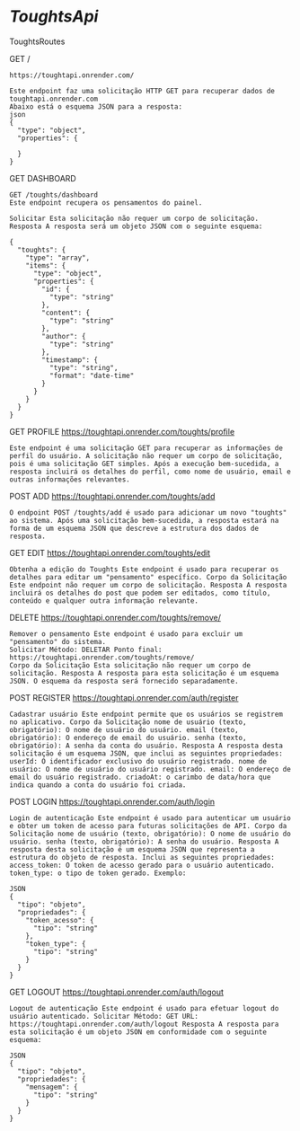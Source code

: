 # _ToughtsApi_

ToughtsRoutes


GET /
	
	https://toughtapi.onrender.com/
	
	Este endpoint faz uma solicitação HTTP GET para recuperar dados de toughtapi.onrender.com 
	Abaixo está o esquema JSON para a resposta:
	json
	{
	  "type": "object",
	  "properties": {
	  
	  }
	}

GET DASHBOARD

	GET /toughts/dashboard
	Este endpoint recupera os pensamentos do painel.
	
	Solicitar Esta solicitação não requer um corpo de solicitação. Resposta A resposta será um objeto JSON com o seguinte esquema:
	
	{
	  "toughts": {
	    "type": "array",
	    "items": {
	      "type": "object",
	      "properties": {
	        "id": {
	          "type": "string"
	        },
	        "content": {
	          "type": "string"
	        },
	        "author": {
	          "type": "string"
	        },
	        "timestamp": {
	          "type": "string",
	          "format": "date-time"
	        }
	      }
	    }
	  }
	}

GET PROFILE 
	https://toughtapi.onrender.com/toughts/profile
	
	
	Este endpoint é uma solicitação GET para recuperar as informações de perfil do usuário. A solicitação não requer um corpo de solicitação, pois é uma solicitação GET simples. Após a execução bem-sucedida, a resposta incluirá os detalhes do perfil, como nome de usuário, email e outras informações relevantes.

POST ADD
	https://toughtapi.onrender.com/toughts/add
	
	
	O endpoint POST /toughts/add é usado para adicionar um novo "toughts" ao sistema. Após uma solicitação bem-sucedida, a resposta estará na forma de um esquema JSON que descreve a estrutura dos dados de resposta.

GET EDIT
	https://toughtapi.onrender.com/toughts/edit
	
	Obtenha a edição do Toughts Este endpoint é usado para recuperar os detalhes para editar um "pensamento" específico. Corpo da Solicitação Este endpoint não requer um corpo de solicitação. Resposta A resposta incluirá os detalhes do post que podem ser editados, como título, conteúdo e qualquer outra informação relevante.

DELETE
	https://toughtapi.onrender.com/toughts/remove/
	
	Remover o pensamento Este endpoint é usado para excluir um "pensamento" do sistema. 
	Solicitar Método: DELETAR Ponto final: https://toughtapi.onrender.com/toughts/remove/
	Corpo da Solicitação Esta solicitação não requer um corpo de solicitação. Resposta A resposta para esta solicitação é um esquema JSON. O esquema da resposta será fornecido separadamente.

POST REGISTER
	https://toughtapi.onrender.com/auth/register
	
	Cadastrar usuário Este endpoint permite que os usuários se registrem no aplicativo. Corpo da Solicitação nome de usuário (texto, obrigatório): O nome de usuário do usuário. email (texto, obrigatório): O endereço de email do usuário. senha (texto, obrigatório): A senha da conta do usuário. Resposta A resposta desta solicitação é um esquema JSON, que inclui as seguintes propriedades: userId: O identificador exclusivo do usuário registrado. nome de usuário: O nome de usuário do usuário registrado. email: O endereço de email do usuário registrado. criadoAt: o carimbo de data/hora que indica quando a conta do usuário foi criada.

POST LOGIN
	https://toughtapi.onrender.com/auth/login
	
	Login de autenticação Este endpoint é usado para autenticar um usuário e obter um token de acesso para futuras solicitações de API. Corpo da Solicitação nome de usuário (texto, obrigatório): O nome de usuário do usuário. senha (texto, obrigatório): A senha do usuário. Resposta A resposta desta solicitação é um esquema JSON que representa a estrutura do objeto de resposta. Inclui as seguintes propriedades: access_token: O token de acesso gerado para o usuário autenticado. token_type: o tipo de token gerado. Exemplo:
	
	JSON
	{
	  "tipo": "objeto",
	  "propriedades": {
	    "token_acesso": {
	      "tipo": "string"
	    },
	    "token_type": {
	      "tipo": "string"
	    }
	  }
	}



GET LOGOUT
	https://toughtapi.onrender.com/auth/logout
	
	Logout de autenticação Este endpoint é usado para efetuar logout do usuário autenticado. Solicitar Método: GET URL: https://toughtapi.onrender.com/auth/logout Resposta A resposta para esta solicitação é um objeto JSON em conformidade com o seguinte esquema:
	
	JSON
	{
	  "tipo": "objeto",
	  "propriedades": {
	    "mensagem": {
	      "tipo": "string"
	    }
	  }
	}

